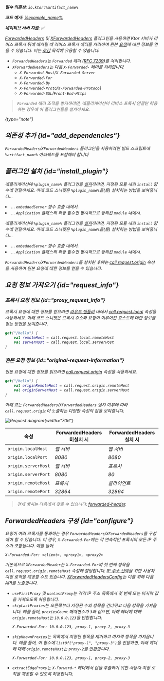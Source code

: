 [//]: # (title: 포워디드 헤더)

<show-structure for="chapter" depth="2"/>
<primary-label ref="server-plugin"/>

<var name="artifact_name" value="ktor-server-forwarded-header"/>
<var name="package_name" value="io.ktor.server.plugins.forwardedheaders"/>

<tldr>
<p>
<b>필수 의존성</b>: <code>io.ktor:%artifact_name%</code>
</p>
<var name="example_name" value="forwarded-header"/>
<p>
    <b>코드 예시</b>:
    <a href="https://github.com/ktorio/ktor-documentation/tree/%ktor_version%/codeSnippets/snippets/%example_name%">
        %example_name%
    </a>
</p>
<p>
    <b><Links href="/ktor/server-native" summary="Ktor supports Kotlin/Native and allows you to run a server without an additional runtime or virtual machine.">네이티브 서버</Links> 지원</b>: ✅
</p>
</tldr>

[ForwardedHeaders](https://api.ktor.io/ktor-server/ktor-server-plugins/ktor-server-forwarded-header/io.ktor.server.plugins.forwardedheaders/-forwarded-headers.html) 및 [XForwardedHeaders](https://api.ktor.io/ktor-server/ktor-server-plugins/ktor-server-forwarded-header/io.ktor.server.plugins.forwardedheaders/-x-forwarded-headers.html) 플러그인을 사용하면 Ktor 서버가 리버스 프록시 뒤에 배치될 때 리버스 프록시 헤더를 처리하여 원본 [요청](server-requests.md)에 대한 정보를 얻을 수 있습니다. 이는 [로깅](server-logging.md) 목적에 유용할 수 있습니다.

*   `ForwardedHeaders`는 `Forwarded` 헤더 ([RFC 7239](https://tools.ietf.org/html/rfc7239))를 처리합니다.
*   `XForwardedHeaders`는 다음 `X-Forwarded-` 헤더를 처리합니다.
    *   `X-Forwarded-Host`/`X-Forwarded-Server`
    *   `X-Forwarded-For`
    *   `X-Forwarded-By`
    *   `X-Forwarded-Proto`/`X-Forwarded-Protocol`
    *   `X-Forwarded-SSL`/`Front-End-Https`

> `Forwarded` 헤더 조작을 방지하려면, 애플리케이션이 리버스 프록시 연결만 허용하는 경우에 이 플러그인들을 설치하세요.
> 
{type="note"}

## 의존성 추가 {id="add_dependencies"}
`ForwardedHeaders`/`XForwardedHeaders` 플러그인을 사용하려면 빌드 스크립트에 `%artifact_name%` 아티팩트를 포함해야 합니다.

<Tabs group="languages">
    <TabItem title="Gradle (Kotlin)" group-key="kotlin">
        <code-block lang="Kotlin" code="            implementation(&quot;io.ktor:%artifact_name%:$ktor_version&quot;)"/>
    </TabItem>
    <TabItem title="Gradle (Groovy)" group-key="groovy">
        <code-block lang="Groovy" code="            implementation &quot;io.ktor:%artifact_name%:$ktor_version&quot;"/>
    </TabItem>
    <TabItem title="Maven" group-key="maven">
        <code-block lang="XML" code="            &lt;dependency&gt;&#10;                &lt;groupId&gt;io.ktor&lt;/groupId&gt;&#10;                &lt;artifactId&gt;%artifact_name%-jvm&lt;/artifactId&gt;&#10;                &lt;version&gt;${ktor_version}&lt;/version&gt;&#10;            &lt;/dependency&gt;"/>
    </TabItem>
</Tabs>

## 플러그인 설치 {id="install_plugin"}

<Tabs>
<TabItem title="ForwardedHeader">

<var name="plugin_name" value="ForwardedHeaders"/>
<p>
    애플리케이션에 <code>%plugin_name%</code> 플러그인을 <a href="#install">설치</a>하려면,
    지정된 <Links href="/ktor/server-modules" summary="Modules allow you to structure your application by grouping routes.">모듈</Links> 내의 <code>install</code> 함수에 전달하세요.
    아래 코드 스니펫은 <code>%plugin_name%</code>을(를) 설치하는 방법을 보여줍니다...
</p>
<list>
    <li>
        ... <code>embeddedServer</code> 함수 호출 내에서.
    </li>
    <li>
        ... <code>Application</code> 클래스의 확장 함수인 명시적으로 정의된 <code>module</code> 내에서.
    </li>
</list>
<Tabs>
    <TabItem title="embeddedServer">
        <code-block lang="kotlin" code="            import io.ktor.server.engine.*&#10;            import io.ktor.server.netty.*&#10;            import io.ktor.server.application.*&#10;            import %package_name%.*&#10;&#10;            fun main() {&#10;                embeddedServer(Netty, port = 8080) {&#10;                    install(%plugin_name%)&#10;                    // ...&#10;                }.start(wait = true)&#10;            }"/>
    </TabItem>
    <TabItem title="module">
        <code-block lang="kotlin" code="            import io.ktor.server.application.*&#10;            import %package_name%.*&#10;            // ...&#10;            fun Application.module() {&#10;                install(%plugin_name%)&#10;                // ...&#10;            }"/>
    </TabItem>
</Tabs>

</TabItem>

<TabItem title="XForwardedHeader">

<var name="plugin_name" value="XForwardedHeaders"/>
<p>
    애플리케이션에 <code>%plugin_name%</code> 플러그인을 <a href="#install">설치</a>하려면,
    지정된 <Links href="/ktor/server-modules" summary="Modules allow you to structure your application by grouping routes.">모듈</Links> 내의 <code>install</code> 함수에 전달하세요.
    아래 코드 스니펫은 <code>%plugin_name%</code>을(를) 설치하는 방법을 보여줍니다...
</p>
<list>
    <li>
        ... <code>embeddedServer</code> 함수 호출 내에서.
    </li>
    <li>
        ... <code>Application</code> 클래스의 확장 함수인 명시적으로 정의된 <code>module</code> 내에서.
    </li>
</list>
<Tabs>
    <TabItem title="embeddedServer">
        <code-block lang="kotlin" code="            import io.ktor.server.engine.*&#10;            import io.ktor.server.netty.*&#10;            import io.ktor.server.application.*&#10;            import %package_name%.*&#10;&#10;            fun main() {&#10;                embeddedServer(Netty, port = 8080) {&#10;                    install(%plugin_name%)&#10;                    // ...&#10;                }.start(wait = true)&#10;            }"/>
    </TabItem>
    <TabItem title="module">
        <code-block lang="kotlin" code="            import io.ktor.server.application.*&#10;            import %package_name%.*&#10;            // ...&#10;            fun Application.module() {&#10;                install(%plugin_name%)&#10;                // ...&#10;            }"/>
    </TabItem>
</Tabs>

</TabItem>
</Tabs>

`ForwardedHeaders`/`XForwardedHeaders`를 설치한 후에는
[call.request.origin](#request_info) 속성을 사용하여 원본 요청에 대한 정보를 얻을 수 있습니다.

## 요청 정보 가져오기 {id="request_info"}

### 프록시 요청 정보 {id="proxy_request_info"}

프록시 요청에 대한 정보를 얻으려면 [라우트 핸들러](server-routing.md#define_route) 내에서 [call.request.local](https://api.ktor.io/ktor-server/ktor-server-core/io.ktor.server.request/-application-request/local.html) 속성을 사용하세요.
아래 코드 스니펫은 프록시 주소와 요청이 이루어진 호스트에 대한 정보를 얻는 방법을 보여줍니다.

```kotlin
get("/hello") {
    val remoteHost = call.request.local.remoteHost
    val serverHost = call.request.local.serverHost
}
```

### 원본 요청 정보 {id="original-request-information"}

원본 요청에 대한 정보를 읽으려면 [call.request.origin](https://api.ktor.io/ktor-server/ktor-server-core/io.ktor.server.plugins/origin.html) 속성을 사용하세요.

```kotlin
get("/hello") {
    val originRemoteHost = call.request.origin.remoteHost
    val originServerHost = call.request.origin.serverHost
}
```

아래 표는 `ForwardedHeaders`/`XForwardedHeaders` 설치 여부에 따라 `call.request.origin`이 노출하는 다양한 속성의 값을 보여줍니다.

![Request diagram](forwarded-headers.png){width="706"}

| 속성                   | ForwardedHeaders 미설치 시 | ForwardedHeaders 설치 시 |
|------------------------|--------------------------|-----------------------|
| `origin.localHost`     | _웹 서버_                  | _웹 서버_               |
| `origin.localPort`     | _8080_                   | _8080_                |
| `origin.serverHost`    | _웹 서버_                  | _프록시_                |
| `origin.serverPort`    | _8080_                   | _80_                  |
| `origin.remoteHost`    | _프록시_                  | _클라이언트_              |
| `origin.remotePort`    | _32864_                  | _32864_               |

> 전체 예시는 다음에서 찾을 수 있습니다: [forwarded-header](https://github.com/ktorio/ktor-documentation/tree/%ktor_version%/codeSnippets/snippets/forwarded-header).

## ForwardedHeaders 구성 {id="configure"}

요청이 여러 프록시를 통과하는 경우 `ForwardedHeaders`/`XForwardedHeaders`를 구성해야 할 수 있습니다.
이 경우, `X-Forwarded-For`에는 각 연속적인 프록시의 모든 IP 주소가 포함됩니다. 예를 들어:

```HTTP
X-Forwarded-For: <client>, <proxy1>, <proxy2>
```

기본적으로 `XForwardedHeader`는 `X-Forwarded-For`의 첫 번째 항목을 `call.request.origin.remoteHost` 속성에 할당합니다.
[IP 주소 선택](https://developer.mozilla.org/en-US/docs/Web/HTTP/Headers/X-Forwarded-For#selecting_an_ip_address)을 위한 사용자 지정 로직을 제공할 수도 있습니다.
[XForwardedHeadersConfig](https://api.ktor.io/ktor-server/ktor-server-plugins/ktor-server-forwarded-header/io.ktor.server.plugins.forwardedheaders/-x-forwarded-headers-config/index.html)는 이를 위해 다음 API를 노출합니다.

*   `useFirstProxy` 및 `useLastProxy`는 각각 IP 주소 목록에서 첫 번째 또는 마지막 값을 가져오도록 허용합니다.
*   `skipLastProxies`는 오른쪽부터 지정된 수의 항목을 건너뛰고 다음 항목을 가져옵니다.
    예를 들어, `proxiesCount` 매개변수가 `3`과 같으면, 아래 헤더에 대해 `origin.remoteHost`는 `10.0.0.123`을 반환합니다.
    ```HTTP
    X-Forwarded-For: 10.0.0.123, proxy-1, proxy-2, proxy-3
    ```
*   `skipKnownProxies`는 목록에서 지정된 항목을 제거하고 마지막 항목을 가져옵니다.
    예를 들어, 이 함수에 `listOf("proxy-1", "proxy-3")`을 전달하면, 아래 헤더에 대해 `origin.remoteHost`는 `proxy-2`를 반환합니다.
    ```HTTP
    X-Forwarded-For: 10.0.0.123, proxy-1, proxy-2, proxy-3
    ```
*   `extractEdgeProxy`는 `X-Forward-*` 헤더에서 값을 추출하기 위한 사용자 지정 로직을 제공할 수 있도록 허용합니다.